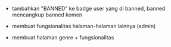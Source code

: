 <!-- note -->

- tambahkan "BANNED" ke badge user yang di banned, banned mencangkup banned komen

<!-- todo -->

- membuat fungsionalitas halaman-halaman lainnya (admin)

<!-- progress -->

- membuat halaman genre + fungsionalitas
